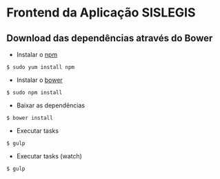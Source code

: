 # Frontend da Aplicação SISLEGIS

## Download das dependências através do Bower

* Instalar o [npm](https://www.npmjs.org)
```
$ sudo yum install npm
```
* Instalar o [bower](http://bower.io/)
```
$ sudo npm install
```
* Baixar as dependências
```
$ bower install
```
* Executar tasks
```
$ gulp
```
* Executar tasks (watch)
```
$ gulp
```
